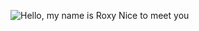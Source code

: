 ![Hello, my name is Roxy  Nice to meet you](https://github.com/user-attachments/assets/763cc90a-4c02-4de5-830e-ff098de64faf)
